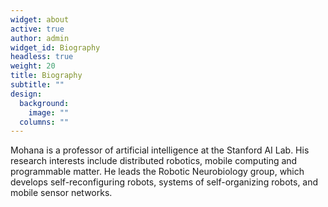 ```yaml
---
widget: about
active: true
author: admin
widget_id: Biography
headless: true
weight: 20
title: Biography
subtitle: ""
design:
  background:
    image: ""
  columns: ""
---
```

Mohana is a professor of artificial intelligence at the Stanford AI Lab. His research interests include distributed robotics, mobile computing and programmable matter. He leads the Robotic Neurobiology group, which develops self-reconfiguring robots, systems of self-organizing robots, and mobile sensor networks.